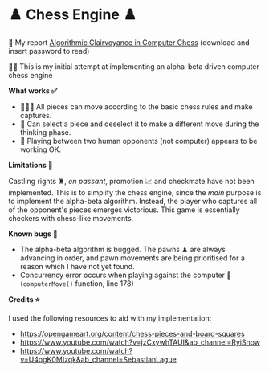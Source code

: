 # ♟️ Chess Engine ♟️

📃 My report [Algorithmic Clairvoyance in Computer Chess](Abir-Lakehal-z5453120-Report.pdf) (download and insert password to read)

💪🏼 This is my initial attempt at implementing an alpha-beta driven computer chess engine

**What works ✅**
- 🚶🏻‍♀️ All pieces can move according to the basic chess rules and make captures.
- 🤔 Can select a piece and deselect it to make a different move during the thinking phase.
- 🤺 Playing between two human opponents (not computer) appears to be working OK.

**Limitations 🔧**

Castling rights ♜, *en passant*, promotion 📈 and checkmate have not been implemented. This is to simplify the chess engine, since the *main* purpose is to implement the alpha-beta algorithm. Instead, the player who captures all of the opponent's pieces emerges victorious. This game is essentially checkers with chess-like movements.

**Known bugs 🐞**
- The alpha-beta algorithm is bugged. The pawns ♟ are always advancing in order, and pawn movements are being prioritised for a reason which I have not yet found.
- Concurrency error occurs when playing against the computer 👾 (`computerMove()` function, line 178)


**Credits ⭐️**

I used the following resources to aid with my implementation:
- https://opengameart.org/content/chess-pieces-and-board-squares
- https://www.youtube.com/watch?v=jzCxywhTAUI&ab_channel=RyiSnow
- https://www.youtube.com/watch?v=U4ogK0MIzqk&ab_channel=SebastianLague

